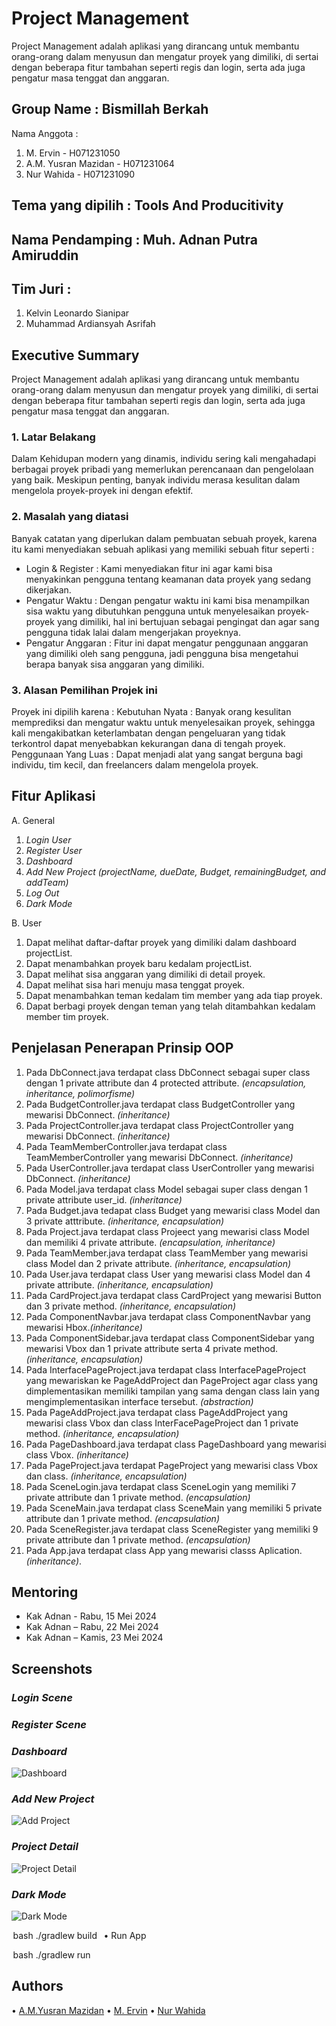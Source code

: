 # Project Management

Project Management adalah aplikasi yang dirancang untuk membantu orang-orang dalam menyusun dan mengatur proyek yang dimiliki, di sertai dengan beberapa fitur tambahan seperti regis dan login, serta ada juga pengatur masa tenggat dan anggaran.

## Group Name : Bismillah Berkah
Nama Anggota :

  1. M. Ervin - H071231050
  2. A.M. Yusran Mazidan - H071231064
  3. Nur Wahida - H071231090

## Tema yang dipilih : Tools And Producitivity
## Nama Pendamping : Muh. Adnan Putra Amiruddin
## Tim Juri :

  1. Kelvin Leonardo Sianipar
  2. Muhammad Ardiansyah Asrifah

## Executive Summary
Project Management adalah aplikasi yang dirancang untuk membantu orang-orang dalam menyusun dan mengatur proyek yang dimiliki, di sertai dengan beberapa fitur tambahan seperti regis dan login, serta ada juga pengatur masa tenggat dan anggaran.

### 1. Latar Belakang
Dalam Kehidupan modern yang dinamis, individu sering kali mengahadapi berbagai proyek pribadi yang memerlukan perencanaan dan pengelolaan yang baik. Meskipun penting, banyak individu merasa kesulitan dalam mengelola proyek-proyek ini dengan efektif.

### 2. Masalah yang diatasi
Banyak catatan yang diperlukan dalam pembuatan sebuah proyek, karena itu kami menyediakan sebuah aplikasi yang memiliki sebuah fitur seperti :

- Login & Register : Kami menyediakan fitur ini agar kami bisa menyakinkan pengguna tentang keamanan data proyek yang sedang dikerjakan.
- Pengatur Waktu : Dengan pengatur waktu ini kami bisa menampilkan sisa waktu yang dibutuhkan pengguna untuk menyelesaikan proyek-proyek yang dimiliki, hal ini bertujuan sebagai pengingat dan agar sang pengguna tidak lalai dalam mengerjakan proyeknya.
- Pengatur Anggaran : Fitur ini dapat mengatur penggunaan anggaran yang dimiliki oleh sang pengguna, jadi pengguna bisa mengetahui berapa banyak sisa anggaran yang dimiliki.

### 3. Alasan Pemilihan Projek ini
Proyek ini dipilih karena :
  Kebutuhan Nyata : Banyak orang kesulitan memprediksi dan mengatur waktu untuk menyelesaikan proyek, sehingga kali mengakibatkan keterlambatan dengan pengeluaran yang tidak terkontrol dapat menyebabkan kekurangan dana di tengah proyek.
  Penggunaan Yang Luas : Dapat menjadi alat yang sangat berguna bagi individu, tim kecil, dan freelancers dalam mengelola proyek.

## Fitur Aplikasi
A. General
  1. *Login User*
  2. *Register User*
  3. *Dashboard*
  4. *Add New Project (projectName, dueDate, Budget, remainingBudget, and addTeam)*
  5. *Log Out*
  6. *Dark Mode*

B. User
  1. Dapat melihat daftar-daftar proyek yang dimiliki dalam dashboard projectList.
  2. Dapat menambahkan proyek baru kedalam projectList.
  3. Dapat melihat sisa anggaran yang dimiliki di detail proyek.
  4. Dapat melihat sisa hari menuju masa tenggat proyek.
  5. Dapat menambahkan teman kedalam tim member yang ada tiap proyek.
  6. Dapat berbagi proyek dengan teman yang telah ditambahkan kedalam member tim proyek.

## Penjelasan Penerapan Prinsip OOP
1. Pada DbConnect.java terdapat class DbConnect sebagai super class
dengan 1 private attribute dan 4 protected attribute. *(encapsulation,
inheritance, polimorfisme)*
2. Pada BudgetController.java terdapat class BudgetController yang
mewarisi DbConnect. *(inheritance)*
3. Pada ProjectController.java terdapat class ProjectController yang
mewarisi DbConnect. *(inheritance)*
4. Pada TeamMemberController.java terdapat class
TeamMemberController yang mewarisi DbConnect. *(inheritance)*
5. Pada UserController.java terdapat class UserController yang
mewarisi DbConnect. *(inheritance)*
6. Pada Model.java terdapat class Model sebagai super class dengan 1
private attribute user_id. *(inheritance)*
7. Pada Budget.java tedapat class Budget yang mewarisi class Model
dan 3 private atttribute. *(inheritance, encapsulation)*
8. Pada Project.java terdapat class Projeect yang mewarisi class Model
dan memiliki 4 private attribute. *(encapsulation, inheritance)*
9. Pada TeamMember.java terdapat class TeamMember yang mewarisi
class Model dan 2 private attribute. *(inheritance, encapsulation)*
10. Pada User.java terdapat class User yang mewarisi class Model dan 4
private attribute. *(inheritance, encapsulation)*
11. Pada CardProject.java terdapat class CardProject yang mewarisi
Button dan 3 private method. *(inheritance, encapsulation)*
12. Pada ComponentNavbar.java terdapat class ComponentNavbar yang
mewarisi Hbox.*(inheritance)*
13. Pada ComponentSidebar.java terdapat class ComponentSidebar
yang mewarisi Vbox dan 1 private attribute serta 4 private
method.*(inheritance, encapsulation)*
14. Pada InterfacePageProject.java terdapat class InterfacePageProject
yang mewariskan ke PageAddProject dan PageProject agar class
yang dimplementasikan memiliki tampilan yang sama dengan class
lain yang mengimplementasikan interface tersebut. *(abstraction)*
15. Pada PageAddProject.java terdapat class PageAddProject yang
mewarisi class Vbox dan class InterFacePageProject dan 1 private
method. *(inheritance, encapsulation)*
16. Pada PageDashboard.java terdapat class PageDashboard yang
mewarisi class Vbox. *(inheritance)*
17. Pada PageProject.java terdapat PageProject yang mewarisi class
Vbox dan class. *(inheritance, encapsulation)*
18. Pada SceneLogin.java terdapat class SceneLogin yang memiliki 7
private attribute dan 1 private method. *(encapsulation)*
19. Pada SceneMain.java terdapat class SceneMain yang memiliki 5
private attribute dan 1 private method. *(encapsulation)*
20. Pada SceneRegister.java terdapat class SceneRegister yang memiliki
9 private attribute dan 1 private method. *(encapsulation)*
21. Pada App.java terdapat class App yang mewarisi classs Aplication.
*(inheritance)*.

## Mentoring
- Kak Adnan - Rabu, 15 Mei 2024
- Kak Adnan – Rabu, 22 Mei 2024
- Kak Adnan – Kamis, 23 Mei 2024

## Screenshots
### *Login Scene*


### *Register Scene*


### *Dashboard*
![Dashboard](https://github.com/Yousran/timetuner/blob/main/documentation/dashboard.jpg)

### *Add New Project*
![Add Project](https://github.com/Yousran/timetuner/blob/main/documentation/add-project.jpg)

### *⁠Project Detail*
![Project Detail](https://github.com/Yousran/timetuner/blob/main/documentation/detail-project.jpg)

### *Dark Mode*
![Dark Mode](https://github.com/Yousran/timetuner/blob/main/documentation/dark-mode.jpg)

⁠ bash
  ./gradlew build
 ⁠
•⁠  ⁠Run App

⁠ bash
  ./gradlew run
 ⁠
    
## Authors

•⁠  ⁠[A.M.Yusran Mazidan](https://www.github.com/yousranmz)
•⁠  ⁠[M. Ervin](https://www.github.com/ervin1809)
•⁠  ⁠[Nur Wahida](https://www.github.com/nurwahida1090)
